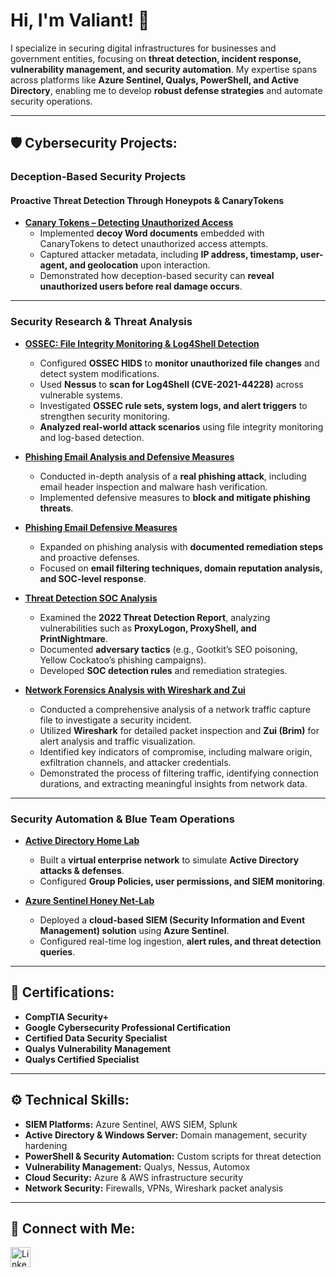 # Hi, I'm Valiant! 👋

I specialize in securing digital infrastructures for businesses and government entities, focusing on **threat detection, incident response, vulnerability management, and security automation**. My expertise spans across platforms like **Azure Sentinel, Qualys, PowerShell, and Active Directory**, enabling me to develop **robust defense strategies** and automate security operations.

---

## 🛡️ Cybersecurity Projects:

### **Deception-Based Security Projects**
#### **Proactive Threat Detection Through Honeypots & CanaryTokens**
- **[Canary Tokens – Detecting Unauthorized Access](https://github.com/Vluthor/Canary-Tokens)**
  - Implemented **decoy Word documents** embedded with CanaryTokens to detect unauthorized access attempts.
  - Captured attacker metadata, including **IP address, timestamp, user-agent, and geolocation** upon interaction.
  - Demonstrated how deception-based security can **reveal unauthorized users before real damage occurs**.

---

### **Security Research & Threat Analysis**
- **[OSSEC: File Integrity Monitoring & Log4Shell Detection](https://github.com/Vluthor/OSSEC-File-Integrity-Monitoring)**
  - Configured **OSSEC HIDS** to **monitor unauthorized file changes** and detect system modifications.
  - Used **Nessus** to **scan for Log4Shell (CVE-2021-44228)** across vulnerable systems.
  - Investigated **OSSEC rule sets, system logs, and alert triggers** to strengthen security monitoring.
  - **Analyzed real-world attack scenarios** using file integrity monitoring and log-based detection.

- **[Phishing Email Analysis and Defensive Measures](https://github.com/Vluthor/Phishing-Email-Analysis-and-Defensive-Measures)**
  - Conducted in-depth analysis of a **real phishing attack**, including email header inspection and malware hash verification.
  - Implemented defensive measures to **block and mitigate phishing threats**.

- **[Phishing Email Defensive Measures](https://github.com/Vluthor/Phishing-Email-Defensive-Measures-)**
  - Expanded on phishing analysis with **documented remediation steps** and proactive defenses.
  - Focused on **email filtering techniques, domain reputation analysis, and SOC-level response**.

- **[Threat Detection SOC Analysis](https://github.com/Vluthor/Threat-Detection-SOC-Analysis)**
  - Examined the **2022 Threat Detection Report**, analyzing vulnerabilities such as **ProxyLogon, ProxyShell, and PrintNightmare**.
  - Documented **adversary tactics** (e.g., Gootkit’s SEO poisoning, Yellow Cockatoo’s phishing campaigns).
  - Developed **SOC detection rules** and remediation strategies.

- **[Network Forensics Analysis with Wireshark and Zui](https://github.com/Vluthor/Network-Forensics-Analysis-with-Wireshark-and-Zui/tree/main)**
  - Conducted a comprehensive analysis of a network traffic capture file to investigate a security incident.
  - Utilized **Wireshark** for detailed packet inspection and **Zui (Brim)** for alert analysis and traffic visualization.
  - Identified key indicators of compromise, including malware origin, exfiltration channels, and attacker credentials.
  - Demonstrated the process of filtering traffic, identifying connection durations, and extracting meaningful insights from network data.

---

### **Security Automation & Blue Team Operations**
- **[Active Directory Home Lab](https://github.com/Vluthor/Active-Directory-Lab)**
  - Built a **virtual enterprise network** to simulate **Active Directory attacks & defenses**.
  - Configured **Group Policies, user permissions, and SIEM monitoring**.

- **[Azure Sentinel Honey Net-Lab](https://github.com/Vluthor/SIEM-Azure-Sentinel-Lab)**
  - Deployed a **cloud-based SIEM (Security Information and Event Management) solution** using **Azure Sentinel**.
  - Configured real-time log ingestion, **alert rules, and threat detection queries**.

---

## 📜 Certifications:

- **CompTIA Security+**
- **Google Cybersecurity Professional Certification**
- **Certified Data Security Specialist**
- **Qualys Vulnerability Management**
- **Qualys Certified Specialist**

---

## ⚙️ Technical Skills:

- **SIEM Platforms:** Azure Sentinel, AWS SIEM, Splunk  
- **Active Directory & Windows Server:** Domain management, security hardening  
- **PowerShell & Security Automation:** Custom scripts for threat detection  
- **Vulnerability Management:** Qualys, Nessus, Automox  
- **Cloud Security:** Azure & AWS infrastructure security  
- **Network Security:** Firewalls, VPNs, Wireshark packet analysis  

---

## 📢 Connect with Me:

<p>
  <a href="https://linkedin.com/in/valiant-cb">
    <img align="left" alt="LinkedIn" width="32px" src="https://upload.wikimedia.org/wikipedia/commons/c/ca/LinkedIn_logo_initials.png" />
  </a>
</p>
